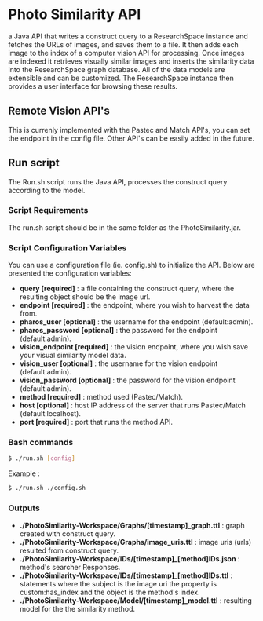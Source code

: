 # Photo Similarity API #

a Java API that writes a construct query to a ResearchSpace instance and fetches the URLs of images, and saves them to a file. It then adds each image to the index of a computer vision API for processing. Once images are indexed it retrieves visually similar images and inserts the similarity data into the ResearchSpace graph database. All of the data models are extensible and can be customized. The ResearchSpace instance then provides a user interface for browsing these results.

## Remote Vision API's

This is currenly implemented with the Pastec and Match API's, you can set the endpoint in the config file. Other API's can be easily added in the future.

## Run script

The Run.sh script runs the Java API, processes the construct query according to the model.

### Script Requirements

The run.sh script should be in the same folder as the PhotoSimilarity.jar.

### Script Configuration Variables

You can use a configuration file (ie. config.sh) to initialize the API. Below are presented the configuration variables:

* **query [required]** : a file containing the construct query, where the resulting object should be the image url.
* **endpoint [required]** : the endpoint, where you wish to harvest the data from.
* **pharos_user [optional]** : the username for the endpoint (default:admin).
* **pharos_password [optional]** : the password for the endpoint (default:admin).
* **vision_endpoint [required]** : the vision endpoint, where you wish save your visual similarity model data.
* **vision_user [optional]** : the username for the vision endpoint (default:admin).
* **vision_password [optional]** : the password for the vision endpoint (default:admin).
* **method [required]** : method used (Pastec/Match).
* **host [optional]** : host IP address of the server that runs Pastec/Match (default:localhost).
* **port [required]** : port that runs the method API.

### Bash commands

```bash
$ ./run.sh [config]
```
Example :
```bash
$ ./run.sh ./config.sh
```

### Outputs

* **./PhotoSimilarity-Workspace/Graphs/[timestamp]_graph.ttl** : graph created with construct query.
* **./PhotoSimilarity-Workspace/Graphs/image_uris.ttl** : image uris (urls) resulted from construct query.
* **./PhotoSimilarity-Workspace/IDs/[timestamp]_[method]IDs.json** : method's searcher Responses.
* **./PhotoSimilarity-Workspace/IDs/[timestamp]_[method]IDs.ttl** : statements where the subject is the image uri the property is custom:has_index and the object is the method's index. 
* **./PhotoSimilarity-Workspace/Model/[timestamp]_model.ttl** : resulting model for the the similarity method.
